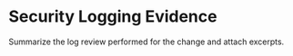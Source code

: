 # Security Logging Evidence

Summarize the log review performed for the change and attach excerpts.
